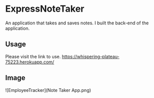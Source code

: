 # ExpressNoteTaker
An application that takes and saves notes. I built the back-end of the application.

## Usage
Please visit the link to use. 
https://whispering-plateau-75223.herokuapp.com/

## Image
![EmployeeTracker](Note Taker App.png)
